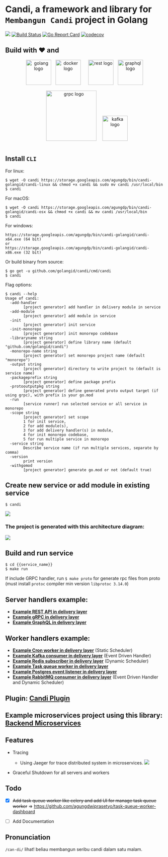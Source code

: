 # Candi, a framework and library for `Membangun Candi` project in Golang

<a href="https://codeclimate.com/github/agungdwiprasetyo/candi/maintainability"><img src="https://api.codeclimate.com/v1/badges/38c8703e672eb53bea87/maintainability" /></a>
[![Build Status](https://github.com/agungdwiprasetyo/candi/workflows/build/badge.svg)](https://github.com/agungdwiprasetyo/candi/actions)
[![Go Report Card](https://goreportcard.com/badge/github.com/agungdwiprasetyo/candi)](https://goreportcard.com/report/github.com/agungdwiprasetyo/candi)
[![codecov](https://codecov.io/gh/agungdwiprasetyo/candi/branch/master/graph/badge.svg)](https://codecov.io/gh/agungdwiprasetyo/candi)

## Build with :heart: and
<p align="center">
  <img src="https://storage.googleapis.com/agungdp/static/logo/golang.png" width="80" alt="golang logo" />
  <img src="https://storage.googleapis.com/agungdp/static/logo/docker.png" width="80" hspace="10" alt="docker logo" />
  <img src="https://storage.googleapis.com/agungdp/static/logo/rest.png" width="80" hspace="10" alt="rest logo" />
  <img src="https://storage.googleapis.com/agungdp/static/logo/graphql.png" width="80" alt="graphql logo" />
  <img src="https://storage.googleapis.com/agungdp/static/logo/grpc.png" width="160" hspace="15" vspace="15" alt="grpc logo" />
  <img src="https://storage.googleapis.com/agungdp/static/logo/kafka.png" height="80" alt="kafka logo" />
</p>


## Install `CLI`
For linux:
```
$ wget -O candi https://storage.googleapis.com/agungdp/bin/candi-golangid/candi-linux && chmod +x candi && sudo mv candi /usr/local/bin
$ candi
```

For macOS:
```
$ wget -O candi https://storage.googleapis.com/agungdp/bin/candi-golangid/candi-osx && chmod +x candi && mv candi /usr/local/bin
$ candi
```

For windows:
```
https://storage.googleapis.com/agungdp/bin/candi-golangid/candi-x64.exe (64 bit)
or 
https://storage.googleapis.com/agungdp/bin/candi-golangid/candi-x86.exe (32 bit)
```

Or build binary from source:
```
$ go get -u github.com/golangid/candi/cmd/candi
$ candi
```

Flag options:
```
$ candi --help
Usage of candi:
  -add-handler
        [project generator] add handler in delivery module in service
  -add-module
        [project generator] add module in service
  -init
        [project generator] init service
  -init-monorepo
        [project generator] init monorepo codebase
  -libraryname string
        [project generator] define library name (default "github.com/golangid/candi")
  -monorepo-name string
        [project generator] set monorepo project name (default "monorepo")
  -output string
        [project generator] directory to write project to (default is service name)
  -packageprefix string
        [project generator] define package prefix
  -protooutputpkg string
        [project generator] define generated proto output target (if using grpc), with prefix is your go.mod
  -run
        [service runner] run selected service or all service in monorepo
  -scope string
        [project generator] set scope 
        1 for init service, 
        2 for add module(s), 
        3 for add delivery handler(s) in module, 
        4 for init monorepo codebase, 
        5 for run multiple service in monorepo
  -service string
        Describe service name (if run multiple services, separate by comma)
  -version
        print version
  -withgomod
        [project generator] generate go.mod or not (default true)
```


## Create new service or add module in existing service
```
$ candi
```
![](https://storage.googleapis.com/agungdp/static/candi/candi.gif)

### The project is generated with this architecture diagram:
![](https://storage.googleapis.com/agungdp/static/candi/arch.jpg?11)


## Build and run service
```
$ cd {{service_name}}
$ make run
```
If include GRPC handler, run `$ make proto` for generate rpc files from proto (must install `protoc` compiler min version `libprotoc 3.14.0`)

## Server handlers example:
* [**Example REST API in delivery layer**](https://github.com/agungdwiprasetyo/backend-microservices/tree/master/services/user-service/internal/modules/auth/delivery/resthandler)
* [**Example gRPC in delivery layer**](https://github.com/agungdwiprasetyo/backend-microservices/blob/master/services/storage-service/internal/modules/storage/delivery/grpchandler/grpchandler.go)
* [**Example GraphQL in delivery layer**](https://github.com/agungdwiprasetyo/backend-microservices/tree/master/services/user-service/internal/modules/auth/delivery/graphqlhandler)

## Worker handlers example:
* [**Example Cron worker in delivery layer**](https://github.com/agungdwiprasetyo/candi/tree/master/codebase/app/cron_worker) (Static Scheduler)
* [**Example Kafka consumer in delivery layer**](https://github.com/agungdwiprasetyo/candi/tree/master/codebase/app/kafka_worker) (Event Driven Handler)
* [**Example Redis subscriber in delivery layer**](https://github.com/agungdwiprasetyo/candi/tree/master/codebase/app/redis_worker) (Dynamic Scheduler)
* [**Example Task queue worker in delivery layer**](https://github.com/agungdwiprasetyo/candi/tree/master/codebase/app/task_queue_worker)
* [**Example Postgres event listener in delivery layer**](https://github.com/agungdwiprasetyo/candi/tree/master/codebase/app/postgres_worker)
* [**Example RabbitMQ consumer in delivery layer**](https://github.com/agungdwiprasetyo/candi/tree/master/codebase/app/rabbitmq_worker) (Event Driven Handler and Dynamic Scheduler)

## Plugin: [Candi Plugin](https://github.com/agungdwiprasetyo/candi-plugin)

## Example microservices project using this library: [Backend Microservices](https://github.com/agungdwiprasetyo/backend-microservices)

## Features
- Tracing
  - Using Jaeger for trace distributed system in microservices.
![](https://storage.googleapis.com/agungdp/static/candi/jaeger_tracing.png)

- Graceful Shutdown for all servers and workers

## Todo
- [x] ~~Add task queue worker like celery and add UI for manage task queue worker~~ => https://github.com/agungdwiprasetyo/task-queue-worker-dashboard
- [ ] Add Documentation


## Pronunciation
`/can·di/` lihat! beliau membangun seribu candi dalam satu malam.
